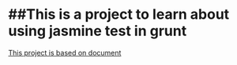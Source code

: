 ##This is a project to learn about using jasmine test in grunt
==============================================================
[This project is based on
document](https://docs.google.com/document/d/1kJ8LSNBMyT_D2TbYNCm7RKPvMePV5L7iPB_fvuG_MTU/edit)
